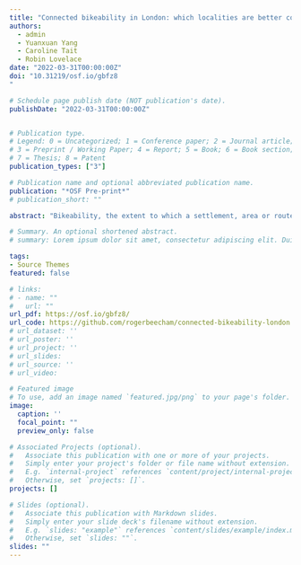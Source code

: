 ```yaml
---
title: "Connected bikeability in London: which localities are better connected by bike and does this matter?"
authors:
  - admin
  - Yuanxuan Yang
  - Caroline Tait
  - Robin Lovelace
date: "2022-03-31T00:00:00Z"
doi: "10.31219/osf.io/gbfz8
"

# Schedule page publish date (NOT publication's date).
publishDate: "2022-03-31T00:00:00Z"


# Publication type.
# Legend: 0 = Uncategorized; 1 = Conference paper; 2 = Journal article;
# 3 = Preprint / Working Paper; 4 = Report; 5 = Book; 6 = Book section;
# 7 = Thesis; 8 = Patent
publication_types: ["3"]

# Publication name and optional abbreviated publication name.
publication: "*OSF Pre-print*"
# publication_short: ""

abstract: "Bikeability, the extent to which a settlement, area or route network enables cycling for everyday travel, is a frequently-cited theme for increasing and diversifying cycling uptake and therefore one that attracts much research attention. Indexes designed to quantify bikeability typically generate a single bikeability value for a single locality. Important to transport planners making infrastructure decisions, however, is how well-connected by bike are pairs of localities. For this it is necessary to estimate the bikeability of plausible routes connecting different parts of a city. We approximate routes for all origin-destination journey pairs cycled in the London Cycle Hire Scheme for 2018 and estimate the bikeability of each route, linking to the newly-released London Cycle Infrastructure Database. We then divide the area of inner London covered by the bikeshare scheme into ‘villages’ and profile how bikeability varies for trips connecting those villages – we call this connected bikeability. Our bikeability scores vary geographically with certain localities in London better connected by bike than others. The highest levels of bikeability coincide with villages that are connected by dedicated cycling infrastructure, whilst lower levels of bikeability are between villages that require crossing the river Thames or navigating central parts of London with dense road networks and limited space for dedicated infrastructure. We demonstrate the usefulness of the index through a data analysis that relates inequalities in connected bikeability to London’s labour market geography. Focussing on potentially cyclable commutes to job-rich villages in London, we evaluate differences in connected bikeability against demand and identify key commutes made by lower-wage non- professional workers that have comparatively low levels of bikeability and that may warrant attention from transport planners."

# Summary. An optional shortened abstract.
# summary: Lorem ipsum dolor sit amet, consectetur adipiscing elit. Duis posuere tellus ac convallis placerat. Proin tincidunt magna sed ex sollicitudin condimentum.

tags:
- Source Themes
featured: false

# links:
# - name: ""
#   url: ""
url_pdf: https://osf.io/gbfz8/
url_code: https://github.com/rogerbeecham/connected-bikeability-london
# url_dataset: ''
# url_poster: ''
# url_project: ''
# url_slides:
# url_source: ''
# url_video:

# Featured image
# To use, add an image named `featured.jpg/png` to your page's folder.
image:
  caption: ''
  focal_point: ""
  preview_only: false

# Associated Projects (optional).
#   Associate this publication with one or more of your projects.
#   Simply enter your project's folder or file name without extension.
#   E.g. `internal-project` references `content/project/internal-project/index.md`.
#   Otherwise, set `projects: []`.
projects: []

# Slides (optional).
#   Associate this publication with Markdown slides.
#   Simply enter your slide deck's filename without extension.
#   E.g. `slides: "example"` references `content/slides/example/index.md`.
#   Otherwise, set `slides: ""`.
slides: ""
---
```

